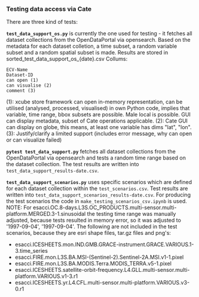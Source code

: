 ### Testing data access via Cate

There are three kind of tests: 

**`test_data_support_os.py`** is currently the one used for testing - it fetches all dataset collections
from the OpenDataPortal via opensearch. Based on the metadata for each dataset colletion, a time subset, 
a random variable subset and a random spatial subset is made. Results are stored in  sorted_test_data_support_os_{date}.csv
Collums:

    ECV-Name
    Dataset-ID
    can open (1)
    can visualise (2)
    comment (3)

(1): xcube store framework can open in-memory representation, can be utilised (analysed, processed, visualised) in own Python code, implies that variable, time range, bbox subsets are possible. Male local is possible. GUI can display metadata, subset of Cate operations applicable.
(2): Cate GUI can display on globe, this means, at least one variable has dims "lat", "lon".
(3): Justify/clarify a limited support (includes error message, why can open or can visualize failed)

**`pytest test_data_support.py`** fetches all dataset collections from the OpenDataPortal via 
opensearch and tests a random time range based on the dataset collection. The test results are written into 
`test_data_support_results-date.csv`.

**`test_data_support_scenarios.py`** uses specific scenarios which are defined for each dataset collection within the 
`test_scenarios.csv`. Test results are written into `test_data_support_scenarios_results-date.csv`.
For producing the test scenarios the code in `make_testing_scenarios_csv.ipynb` is used.
NOTE: For esacci.OC.8-days.L3S.OC_PRODUCTS.multi-sensor.multi-platform.MERGED.3-1.sinusoidal the 
testing time range was manually adjusted, because tests resulted in memory error, so it was 
adjusted to '1997-09-04', '1997-09-04'.
The following are not included in the test scenarios, because they are esri shape files, tar.gz files and png's:
* esacci.ICESHEETS.mon.IND.GMB.GRACE-instrument.GRACE.VARIOUS.1-3.time_series
* esacci.FIRE.mon.L3S.BA.MSI-(Sentinel-2).Sentinel-2A.MSI.v1-1.pixel
* esacci.FIRE.mon.L3S.BA.MODIS.Terra.MODIS_TERRA.v5-1.pixel
* esacci.ICESHEETS.satellite-orbit-frequency.L4.GLL.multi-sensor.multi-platform.VARIOUS.v1-3.r1
* esacci.ICESHEETS.yr.L4.CFL.multi-sensor.multi-platform.VARIOUS.v3-0.r1

